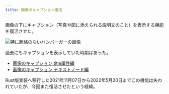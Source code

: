 ```yaml
---
title: 画像のキャプション復活
---
```

画像の下にキャプション（写真や図に添えられる説明文のこと）を表示する機能を復活させた。

![](https://lh4.googleusercontent.com/o9h1W1vsbQKHhXGZrm14Mj24VC-nyENA-v7ENyHkMzEFhUw9o_8eaXi9xYqh1fV0akg6171Yi3bUu1Y41iQtr4IzV-cWJBGckiWfGMMZonvZIAdgInf8hqJfYSmack6SboM1waCk-fczu-HpcTdyZQlVV5cyEfvRumlEkDJGmh7uw4dUBWZ8x5b1jqOE "特に脈絡のないハンバーガーの画像")

過去にもキャプションを表示していた時期はあった。

*   [画像のキャプション title属性編](https://r7kamura.com/articles/2020-11-07-image-caption-revised)
*   [画像のキャプション テキストノード編](https://r7kamura.com/articles/2020-09-22-markdown-caption)

Rust版実装へ移行した2021年11月07日から2022年5月20日までこの機能は失われていたが、今回また復活させたという経緯。
